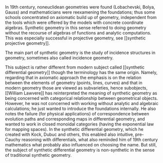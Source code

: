 In 19th century, noneuclidean geometries were found (Lobachevski, Bolya, Gauss) and mathematicians were reexamening the foundations; thus some schools concentrated on axiomatic build up of geometry,  independent from the tools which were offered by the models with concrete coordinate algebras. Synthetic geometry in this sense referred to doing geometry without the recourse of algebras of functions and analytic computations. This was especially successful in projective geometry, see [[synthetic projective geometry]].

The main part of synthetic geometry is the study of incidence structures in geometry, sometimes also called incidence geometry.

This subject is rather different from modern subject called [[synthetic differential geometry]] though the terminology has the same
origin. Namely, regarding that in axiomatic approach the emphasis is on the relation between the elements of geometry (points, lines, curves) and that in modern geometry those are viewed as subvarieties, hence subobjects, [[William Lawvere]] has reinterpreted the meaning of
synthetic geometry as being concerned with categorical 
relationship between geometrical objects. However, he was not concerned with working without analytic and algebraic calculations; he just wanted to introduce the foundations internally. 
He also notes the 
failure (for physical applications) of correspondence between evolution paths and corresponding maps in differential geometry,
and wanted to work in closed monoidal categories (having the exponential law for mapping spaces). In the synthetic differential geometry, which he created with Kock, Dubuc and others, this enabled also intuitive, pre-Cauchy reasoning with differentials, what also reminded him of 19th century mathematics what probably also influenced on choosing the name. But still, the subject of synthetic differential geometry is non-synthetic in the sense of traditional 
synthetic geometry. 


